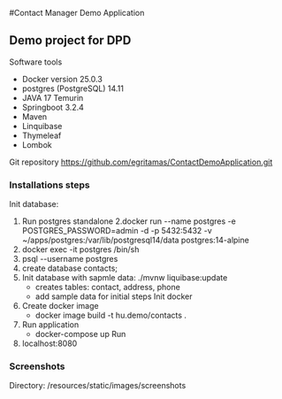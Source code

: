 #Contact Manager Demo Application

## Demo project for DPD


Software tools

- Docker version 25.0.3
- postgres (PostgreSQL) 14.11
- JAVA 17 Temurin
- Springboot 3.2.4
- Maven
- Linquibase
- Thymeleaf 
- Lombok

Git repository
https://github.com/egritamas/ContactDemoApplication.git

### Installations steps

Init database:
1. Run postgres standalone
2.docker run --name postgres -e POSTGRES_PASSWORD=admin -d -p 5432:5432 -v ~/apps/postgres:/var/lib/postgresql14/data postgres:14-alpine
3. docker exec -it postgres /bin/sh
4. psql --username postgres
5. create database contacts;
6. Init database with sapmle data: ./mvnw liquibase:update
   - creates tables: contact, address, phone
   - add sample data for initial steps
Init docker
7. Create docker image
   - docker image build -t hu.demo/contacts .  
8. Run application
   - docker-compose up
Run
9. localhost:8080

### Screenshots

 Directory: /resources/static/images/screenshots